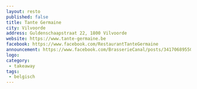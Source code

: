 ```yaml
---
layout: resto
published: false
title: Tante Germaine
city: Vilvoorde
address: Guldenschaapstraat 22, 1800 Vilvoorde
website: https://www.tante-germaine.be
facebook: https://www.facebook.com/RestaurantTanteGermaine
announcement: https://www.facebook.com/BrasserieCanal/posts/3417068955006848
logo: 
category: 
 - takeaway
tags: 
 - belgisch
---
```

